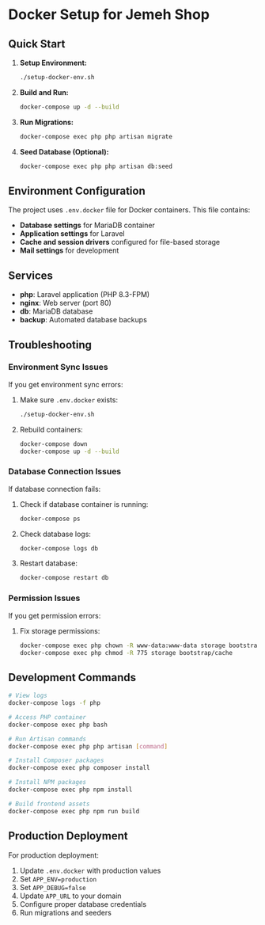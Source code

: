 # Docker Setup for Jemeh Shop

## Quick Start

1. **Setup Environment:**

    ```bash
    ./setup-docker-env.sh
    ```

2. **Build and Run:**

    ```bash
    docker-compose up -d --build
    ```

3. **Run Migrations:**

    ```bash
    docker-compose exec php php artisan migrate
    ```

4. **Seed Database (Optional):**
    ```bash
    docker-compose exec php php artisan db:seed
    ```

## Environment Configuration

The project uses `.env.docker` file for Docker containers. This file contains:

-   **Database settings** for MariaDB container
-   **Application settings** for Laravel
-   **Cache and session drivers** configured for file-based storage
-   **Mail settings** for development

## Services

-   **php**: Laravel application (PHP 8.3-FPM)
-   **nginx**: Web server (port 80)
-   **db**: MariaDB database
-   **backup**: Automated database backups

## Troubleshooting

### Environment Sync Issues

If you get environment sync errors:

1. Make sure `.env.docker` exists:

    ```bash
    ./setup-docker-env.sh
    ```

2. Rebuild containers:
    ```bash
    docker-compose down
    docker-compose up -d --build
    ```

### Database Connection Issues

If database connection fails:

1. Check if database container is running:

    ```bash
    docker-compose ps
    ```

2. Check database logs:

    ```bash
    docker-compose logs db
    ```

3. Restart database:
    ```bash
    docker-compose restart db
    ```

### Permission Issues

If you get permission errors:

1. Fix storage permissions:
    ```bash
    docker-compose exec php chown -R www-data:www-data storage bootstrap/cache
    docker-compose exec php chmod -R 775 storage bootstrap/cache
    ```

## Development Commands

```bash
# View logs
docker-compose logs -f php

# Access PHP container
docker-compose exec php bash

# Run Artisan commands
docker-compose exec php php artisan [command]

# Install Composer packages
docker-compose exec php composer install

# Install NPM packages
docker-compose exec php npm install

# Build frontend assets
docker-compose exec php npm run build
```

## Production Deployment

For production deployment:

1. Update `.env.docker` with production values
2. Set `APP_ENV=production`
3. Set `APP_DEBUG=false`
4. Update `APP_URL` to your domain
5. Configure proper database credentials
6. Run migrations and seeders
